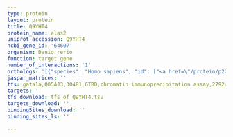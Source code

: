 ```yaml
---
type: protein
layout: protein
title: Q9YHT4
protein_name: alas2
uniprot_accession: Q9YHT4
ncbi_gene_id: '64607'
organism: Danio rerio
function: target gene
number_of_interactions: '1'
orthologs: '[{"species": "Homo sapiens", "id": ["<a href=\"/protein/p22557\">P22557</a>"]}, {"species": "Mus musculus", "id": ["<a href=\"/protein/p08680\">P08680</a>"]}, {"species": "Rattus norvegicus", "id": ["F1LVW9"]}, {"species": "Drosophila melanogaster", "id": ["<a href=\"/protein/o18680\">O18680</a>"]}, {"species": "Saccharomyces cerevisiae", "id": ["<a href=\"/protein/p09950\">P09950</a>"]}]'
jaspar_matrices: ''
tfs: gata1a,Q05AJ3,30481,GTRD,chromatin immunoprecipitation assay,27924024%5Buid%5D,No
targets: ''
tfs_download: tfs_of_Q9YHT4.tsv
targets_download: ''
bindingSites_download: ''
binding_sites_ls: ''

---
```

